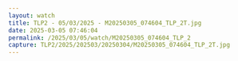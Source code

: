 ```yaml
---
layout: watch
title: TLP2 - 05/03/2025 - M20250305_074604_TLP_2T.jpg
date: 2025-03-05 07:46:04
permalink: /2025/03/05/watch/M20250305_074604_TLP_2
capture: TLP2/2025/202503/20250304/M20250305_074604_TLP_2T.jpg
---
```


